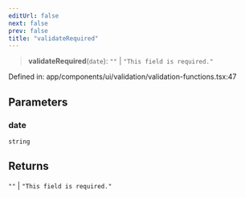 ```yaml
---
editUrl: false
next: false
prev: false
title: "validateRequired"
---
```


> **validateRequired**(`date`): `""` \| `"This field is required."`

Defined in: app/components/ui/validation/validation-functions.tsx:47

## Parameters

### date

`string`

## Returns

`""` \| `"This field is required."`

